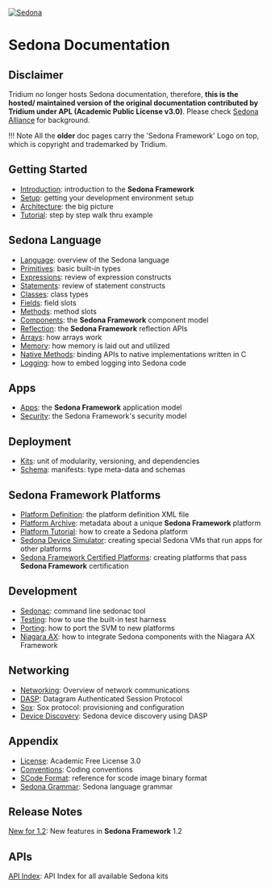 [![Sedona](./logo.png)](/)
# Sedona Documentation

## Disclaimer
Tridium no longer hosts Sedona documentation, therefore, **this is the hosted/ maintained version of the original documentation contributed by Tridium under APL (Academic Public License v3.0)**.
Please check [Sedona Alliance](https://www.sedona-alliance.org/history.htm) for background.

!!! Note
    All the **older** doc pages carry the 'Sedona Framework' Logo on top, which is copyright and trademarked by Tridium.

## Getting Started
- [Introduction](./quickstart/intro.md): introduction to the **Sedona Framework**
- [Setup](./quickstart/setup.md): getting your development environment setup
- [Architecture](./quickstart/architecture.md): the big picture
- [Tutorial](./quickstart/tutorial.md): step by step walk thru example

## Sedona Language
- [Language](./language/lang.md): overview of the Sedona language
- [Primitives](./language/primitives.md): basic built-in types
- [Expressions](./language/expr.md): review of expression constructs
- [Statements](./language/stmt.md): review of statement constructs
- [Classes](./language/classes.md): class types
- [Fields](./language/fields.md): field slots
- [Methods](./language/methods.md): method slots
- [Components](./language/components.md): the **Sedona Framework** component model
- [Reflection](./language/reflection.md): the **Sedona Framework** reflection APIs
- [Arrays](./language/arrays.md): how arrays work
- [Memory](./language/memory.md): how memory is laid out and utilized
- [Native Methods](./language/nativeMethods.md): binding APIs to native implementations written in C
- [Logging](./language/logging.md): how to embed logging into Sedona code

## Apps
- [Apps](./apps/apps.md): the **Sedona Framework** application model
- [Security](./apps/security.md): the Sedona Framework's security model

## Deployment
- [Kits](./deployment/kits.md): unit of modularity, versioning, and dependencies
- [Schema](./deployment/schema.md): manifests: type meta-data and schemas

## Sedona Framework Platforms
- [Platform Definition](./platforms/platDef.md): the platform definition XML file
- [Platform Archive](./platforms/par.md): metadata about a unique **Sedona Framework** platform
- [Platform Tutorial](./platforms/platTutorial.md): how to create a Sedona platform
- [Sedona Device Simulator](./platforms/deviceSim.md): creating special Sedona VMs that run apps for other platforms
- [Sedona Framework Certified Platforms](./platforms/platCertified.md): creating platforms that pass **Sedona Framework** certification

## Development
- [Sedonac](./development/sedonac.md): command line sedonac tool
- [Testing](./development/testing.md): how to use the built-in test harness
- [Porting](./development/porting.md): how to port the SVM to new platforms
- [Niagara AX](./development/niagara.md): how to integrate Sedona components with the Niagara AX Framework

## Networking
- [Networking](./networking/networking.md): Overview of network communications
- [DASP](./networking/dasp.md): Datagram Authenticated Session Protocol
- [Sox](./networking/sox.md): Sox protocol: provisioning and configuration
- [Device Discovery](./networking/discover.md): Sedona device discovery using DASP

## Appendix
- [License](./appendix/license.md): Academic Free License 3.0
- [Conventions](./appendix/conventions.md): Coding conventions
- [SCode Format](./appendix/scodeFormat.md): reference for scode image binary format
- [Sedona Grammar](./appendix/grammar.md): Sedona language grammar

## Release Notes
[New for 1.2](./releases/newFor12.md): New features in **Sedona Framework** 1.2

## APIs
[API Index](./api/api.md): API Index for all available Sedona kits
